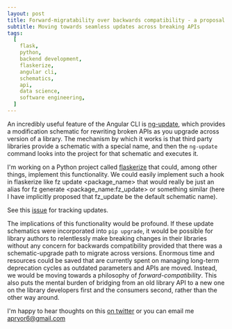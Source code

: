 ```yaml
---
layout: post
title: Forward-migratability over backwards compatibility - a proposal for update schematics in Python
subtitle: Moving towards seamless updates across breaking APIs
tags:
  [
    flask,
    python,
    backend development,
    flaskerize,
    angular cli,
    schematics,
    api,
    data science,
    software engineering,
  ]
---
```


An incredibly useful feature of the Angular CLI is [ng-update](https://angular.io/cli/update), which provides a modification schematic for rewriting broken APIs as you upgrade across version of a library. The mechanism by which it works is that third party libraries provide a schematic with a special name, and then the `ng-update` command looks into the project for that schematic and executes it.

I'm working on a Python project called [flaskerize](https://github.com/apryor6/flaskerize) that could, among other things, implement this functionality. We could easily implement such a hook in flaskerize like fz update <package_name> that would really be just an alias for fz generate <package_name:fz_update> or something similar (here I have implicitly proposed that fz_update be the default schematic name).

See this [issue](https://github.com/apryor6/flaskerize/issues/20) for tracking updates.

The implications of this functionality would be profound. If these update schematics were incorporated into `pip upgrade`, it would be possible for library authors to relentlessly make breaking changes in their libraries without any concern for backwards compatibility provided that there was a schematic-upgrade path to migrate across versions. Enormous time and resources could be saved that are currently spent on managing long-term deprecation cycles as outdated parameters and APIs are moved. Instead, we would be moving towards a philosophy of _forward-compatibility_. This also puts the mental burden of bridging from an old library API to a new one on the library developers first and the consumers second, rather than the other way around.

I'm happy to hear thoughts on this [on twitter](https://twitter.com/pryor_aj) or you can email me apryor6@gmail.com
